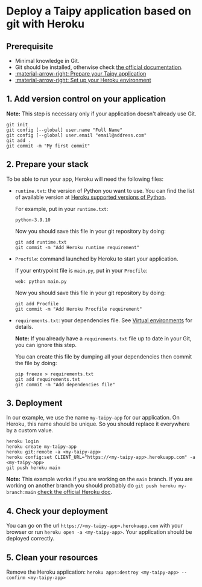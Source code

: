 # Deploy a Taipy application based on git with Heroku

## Prerequisite

- Minimal knowledge in Git.
- Git should be installed, otherwise check [the official documentation](https://git-scm.com/downloads).
- [:material-arrow-right: Prepare your Taipy application](../prepare-taipy-for-deployment.md)
- [:material-arrow-right: Set up your Heroku environment](setup.md)

## 1. Add version control on your application

**Note:** This step is necessary only if your application doesn't already use Git.

```
git init
git config [--global] user.name "Full Name"
git config [--global] user.email "email@address.com"
git add .
git commit -m "My first commit"
```

## 2. Prepare your stack

To be able to run your app, Heroku will need the following files:

- `runtime.txt`: the version of Python you want to use. You can find the list of available version at [Heroku supported versions of Python](https://devcenter.heroku.com/articles/python-support#supported-runtimes).

    For example, put in your `runtime.txt`:
    ```
    python-3.9.10
    ```

    Now you should save this file in your git repository by doing:
    ```
    git add runtime.txt
    git commit -m "Add Heroku runtime requirement"
    ```

- `Procfile`: command launched by Heroku to start your application.

    If your entrypoint file is `main.py`, put in your `Procfile`:
    ```
    web: python main.py
    ```

    Now you should save this file in your git repository by doing:
    ```
    git add Procfile
    git commit -m "Add Heroku Procfile requirement"
    ```

- `requirements.txt`: your dependencies file. See [Virtual environments](https://docs.python.org/3/tutorial/venv.html) for details.

    **Note:** If you already have a `requirements.txt` file up to date in your Git, you can ignore this step.

    You can create this file by dumping all your dependencies then commit the file by doing:
    ```
    pip freeze > requirements.txt
    git add requirements.txt
    git commit -m "Add dependencies file"
    ```

## 3. Deployment

In our example, we use the name `my-taipy-app` for our application. On Heroku, this name should be unique. So you should replace it everywhere by a custom value.

```
heroku login
heroku create my-taipy-app
heroku git:remote -a <my-taipy-app>
heroku config:set CLIENT_URL="https://<my-taipy-app>.herokuapp.com" -a <my-taipy-app>
git push heroku main
```

**Note:** This example works if you are working on the `main` branch. If you are working on another branch
you should probably do `git push heroku my-branch:main` [check the official Heroku doc](https://devcenter.heroku.com/articles/git#deploying-from-a-branch-besides-main).

## 4. Check your deployment

You can go on the url `https://<my-taipy-app>.herokuapp.com` with your browser or run `heroku open -a <my-taipy-app>`. Your application should be deployed correctly.

## 5. Clean your resources

Remove the Heroku application: `heroku apps:destroy <my-taipy-app> --confirm <my-taipy-app>`
